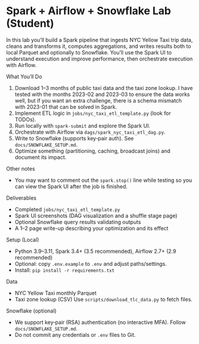 # Spark + Airflow + Snowflake Lab (Student)

In this lab you’ll build a Spark pipeline that ingests NYC Yellow Taxi trip data, cleans and transforms it, computes aggregations, and writes results both to local Parquet and optionally to Snowflake. You’ll use the Spark UI to understand execution and improve performance, then orchestrate execution with Airflow.

What You’ll Do
1) Download 1–3 months of public taxi data and the taxi zone lookup. I have tested with the months 2023-02 and 2023-03 to ensure the data works well, but if you want an extra challenge, there is a schema mismatch with 2023-01 that can be solved in Spark.
2) Implement ETL logic in `jobs/nyc_taxi_etl_template.py` (look for TODOs).
3) Run locally with `spark-submit` and explore the Spark UI.
4) Orchestrate with Airflow via `dags/spark_nyc_taxi_etl_dag.py`.
5) Write to Snowflake (supports key‑pair auth). See `docs/SNOWFLAKE_SETUP.md`.
6) Optimize something (partitioning, caching, broadcast joins) and document its impact.

Other notes
- You may want to comment out the `spark.stop()` line while testing so you can view the Spark UI after the job is finished.

Deliverables
- Completed `jobs/nyc_taxi_etl_template.py`
- Spark UI screenshots (DAG visualization and a shuffle stage page)
- Optional Snowflake query results validating outputs
- A 1–2 page write-up describing your optimization and its effect

Setup (Local)
- Python 3.9–3.11, Spark 3.4+ (3.5 recommended), Airflow 2.7+ (2.9 recommended)
- Optional: copy `.env.example` to `.env` and adjust paths/settings.
- Install: `pip install -r requirements.txt`

Data
- NYC Yellow Taxi monthly Parquet
- Taxi zone lookup (CSV)
Use `scripts/download_tlc_data.py` to fetch files.

Snowflake (optional)
- We support key‑pair (RSA) authentication (no interactive MFA). Follow `docs/SNOWFLAKE_SETUP.md`.
- Do not commit any credentials or `.env` files to Git.

